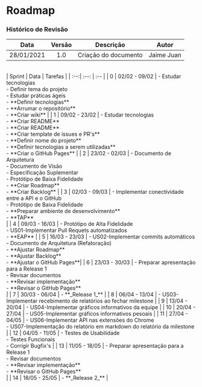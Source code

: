 # Roadmap

### Histórico de Revisão
Data | Versão | Descrição | Autor
:-:|:-:|:-:|:-:
28/01/2021 | 1.0 | Criação do documento | Jaime Juan
<br>
| Sprint | Data | Tarefas |
| :--:| :--: | :-- |
| 0 | 02/02 - 09/02 | - Estudar tecnologias <br> - Definir tema do projeto <br> - Estudar práticas ágeis <br> - **Definir tecnologias** <br> - **Arrumar o repositório** <br> - **Criar wiki** |
| 1 | 09/02 - 23/02 | - Estudar tecnologias <br> - **Criar README** <br> - **Criar README** <br> - **Criar template de issues e PR's** <br> - **Definir nome do projeto** <br> - **Definir tecnologias a serem utilizadas** <br> - **Criar o GitHub Pages** |
| 2 | 23/02 - 02/03 | - Documento de Arquitetura <br> - Documento de Visão <br> - Especificação Suplementar <br> - Protótipo de Baixa Fidelidade <br> - **Criar Roadmap** <br> - **Criar Backlog** |
| 3 | 02/03 - 09/03 | - Implementar conectividade entre a API e o GitHub <br> - Protótipo de Baixa Fidelidade <br> - **Preparar ambiente de desenvolvimento** <br> - **TAP** <br> |
| 4 | 09/03 - 16/03 | - Protótipo de Alta Fidelidade <br> - US01-Implementar Pull Requets automatizados <br> - **EAP** |
| 5 | 16/03 - 23/03 | - US02-Implementar commits automáticos <br> - Documento de Arquitetura (Refatoração) <br> - **Ajustar Roadmap** <br> - **Ajustar Backlog** <br> - **Ajustar o GitHub Pages**|
| 6 | 23/03 - 30/03 | - Preparar apresentação para a Release 1 <br> - Revisar documentos <br> - **Revisar implementação** <br> - **Revisar o GitHub Pages** <br> |
| 7 | 30/03 - 06/04 | - **_Release 1_** |
| 8 | 06/04 - 13/04 | - US03-Implementar recebimento de relatórios ao fechar milestone |
| 9 | 13/04 - 20/04 | - US04-Implementar gráficos informativos da equipe |
| 10 | 20/04 - 27/04 | - US05-Implementar gráficos informativos pesoais |
| 11 | 27/04 - 04/05 | - US06-Implementar API nas extensões do Chrome <br> - US07-Implementação do relatório em markdown do relatório da milestone |
| 12 | 04/05 - 11/05 | - Testes de Usabilidade <br> - Testes Funcionais <br> - Corrigir Bugfix's |
| 13 | 11/05 - 18/05 | - Preparar apresentação para a Release 1 <br> - Revisar documentos <br> - **Revisar implementação** <br> - **Revisar o GitHub Pages** <br> |
| 14 | 18/05 - 25/05 | - **_Release 2_** |